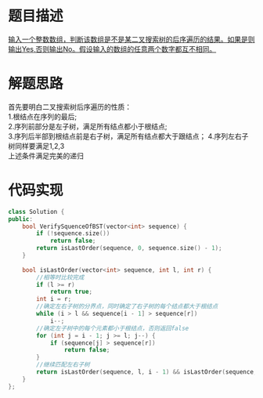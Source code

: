 # 题目描述
[输入一个整数数组，判断该数组是不是某二叉搜索树的后序遍历的结果。如果是则输出Yes,否则输出No。假设输入的数组的任意两个数字都互不相同。](https://www.nowcoder.com/practice/a861533d45854474ac791d90e447bafd?tpId=13&tqId=11176&tPage=2&rp=2&ru=/ta/coding-interviews&qru=/ta/coding-interviews/question-ranking)

# 解题思路
首先要明白二叉搜索树后序遍历的性质：</br>
1.根结点在序列的最后;</br>
2.序列前部分是左子树，满足所有结点都小于根结点;</br>
3.序列后半部到根结点前是右子树，满足所有结点都大于跟结点；
4.序列左右子树同样要满足1,2,3</br>
上述条件满足完美的递归

# 代码实现
```cpp
class Solution {
public:
    bool VerifySquenceOfBST(vector<int> sequence) {
        if (!sequence.size())
            return false;
        return isLastOrder(sequence, 0, sequence.size() - 1);
    }
    
    bool isLastOrder(vector<int> sequence, int l, int r) {
        //相等时比较完成
        if (l >= r)
            return true;
        int i = r;
        //确定左右子树的分界点，同时确定了右子树的每个结点都大于根结点
        while (i > l && sequence[i - 1] > sequence[r])
            i--;
        //确定左子树中的每个元素都小于根结点，否则返回false
        for (int j = i - 1; j >= l; j--) {
            if (sequence[j] > sequence[r])
                return false;
        }
        //继续匹配左右子树
        return isLastOrder(sequence, l, i - 1) && isLastOrder(sequence, i, r - 1);
    }
};
```
